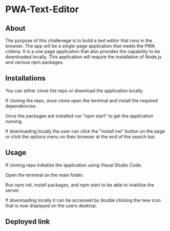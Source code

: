 # PWA-Text-Editor
## About
The purpose of this challenege is to build a text editor that runs in the browser. The app will be a single-page application that meets the PWA criteria. It is a one page application that also provides the capability to be downloaded locally. This application will require the installation of Node.js and various npm packages.

## Installations
You can either clone the repo or download the application locally.

If cloning the repo, once clone open the terminal and install the required dependencies.

Once the packages are installed run "npm start" to get the application running.

If downloading locally the user can click the "install me" button on the page or click the options menu on their browser at the end of the search bar.

## Usage
If cloning repo initialize the application using Visual Studio Code.

Open the terminal on the main folder.

Run npm init, install packages, and npm start to be able to iniatilize the server.

If downloading locally it can be accessed by double clicking the new icon that is now displayed on the users desktop.

## Deployed link
